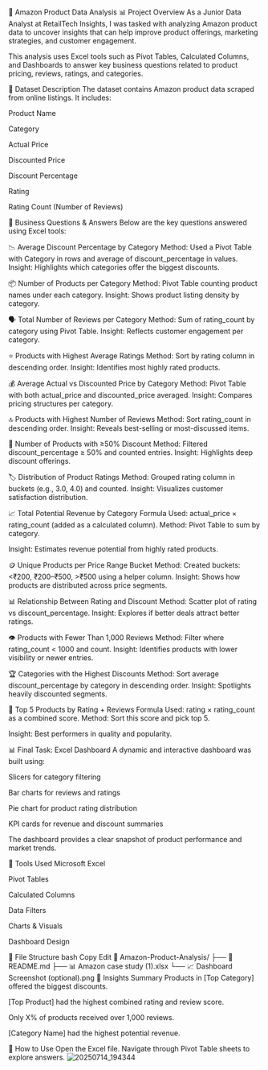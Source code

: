 🛒 Amazon Product Data Analysis 📊 Project Overview As a Junior Data Analyst at RetailTech Insights, I was tasked with analyzing Amazon product data to uncover insights that can help improve product offerings, marketing strategies, and customer engagement.

This analysis uses Excel tools such as Pivot Tables, Calculated Columns, and Dashboards to answer key business questions related to product pricing, reviews, ratings, and categories.

📁 Dataset Description The dataset contains Amazon product data scraped from online listings. It includes:

Product Name

Category

Actual Price

Discounted Price

Discount Percentage

Rating

Rating Count (Number of Reviews)

📌 Business Questions & Answers Below are the key questions answered using Excel tools:

📉 Average Discount Percentage by Category Method: Used a Pivot Table with Category in rows and average of discount_percentage in values.
Insight: Highlights which categories offer the biggest discounts.

📦 Number of Products per Category Method: Pivot Table counting product names under each category.
Insight: Shows product listing density by category.

🗣️ Total Number of Reviews per Category Method: Sum of rating_count by category using Pivot Table.
Insight: Reflects customer engagement per category.

⭐ Products with Highest Average Ratings Method: Sort by rating column in descending order.
Insight: Identifies most highly rated products.

💰 Average Actual vs Discounted Price by Category Method: Pivot Table with both actual_price and discounted_price averaged.
Insight: Compares pricing structures per category.

🔝 Products with Highest Number of Reviews Method: Sort rating_count in descending order.
Insight: Reveals best-selling or most-discussed items.

🔻 Number of Products with ≥50% Discount Method: Filtered discount_percentage ≥ 50% and counted entries.
Insight: Highlights deep discount offerings.

🏷️ Distribution of Product Ratings Method: Grouped rating column in buckets (e.g., 3.0, 4.0) and counted.
Insight: Visualizes customer satisfaction distribution.

📈 Total Potential Revenue by Category Formula Used: actual_price × rating_count (added as a calculated column).
Method: Pivot Table to sum by category.

Insight: Estimates revenue potential from highly rated products.

🪙 Unique Products per Price Range Bucket Method: Created buckets: <₹200, ₹200–₹500, >₹500 using a helper column.
Insight: Shows how products are distributed across price segments.

📊 Relationship Between Rating and Discount Method: Scatter plot of rating vs discount_percentage.
Insight: Explores if better deals attract better ratings.

👁️ Products with Fewer Than 1,000 Reviews Method: Filter where rating_count < 1000 and count.
Insight: Identifies products with lower visibility or newer entries.

🏆 Categories with the Highest Discounts Method: Sort average discount_percentage by category in descending order.
Insight: Spotlights heavily discounted segments.

🥇 Top 5 Products by Rating + Reviews Formula Used: rating × rating_count as a combined score.
Method: Sort this score and pick top 5.

Insight: Best performers in quality and popularity.

📊 Final Task: Excel Dashboard A dynamic and interactive dashboard was built using:

Slicers for category filtering

Bar charts for reviews and ratings

Pie chart for product rating distribution

KPI cards for revenue and discount summaries

The dashboard provides a clear snapshot of product performance and market trends.

📎 Tools Used Microsoft Excel

Pivot Tables

Calculated Columns

Data Filters

Charts & Visuals

Dashboard Design

📁 File Structure bash Copy Edit 📂 Amazon-Product-Analysis/ ├── 📄 README.md ├── 📊 Amazon case study (1).xlsx └── 📈 Dashboard Screenshot (optional).png 🧠 Insights Summary Products in [Top Category] offered the biggest discounts.

[Top Product] had the highest combined rating and review score.

Only X% of products received over 1,000 reviews.

[Category Name] had the highest potential revenue.

🚀 How to Use Open the Excel file. Navigate through Pivot Table sheets to explore answers.
![20250714_194344](https://github.com/user-attachments/assets/9298cf7c-e7d7-418f-a3be-932ae96d2e31)
